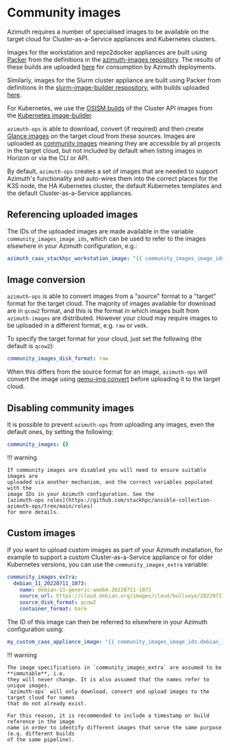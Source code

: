 # Community images

Azimuth requires a number of specialised images to be available on the target cloud for
Cluster-as-a-Service appliances and Kubernetes clusters.

Images for the workstation and repo2docker appliances are built using
[Packer](https://www.packer.io/) from the definitions in the
[azimuth-images repository](https://github.com/stackhpc/azimuth-images). The results of these
builds are uploaded
[here](https://object.arcus.openstack.hpc.cam.ac.uk/swift/v1/AUTH_f0dc9cb312144d0aa44037c9149d2513/azimuth-images-prerelease/)
for consumption by Azimuth deployments.

Similarly, images for the Slurm cluster appliance are built using Packer from definitions in the [slurm-image-builder respository](https://github.com/stackhpc/slurm_image_builder), with builds uploaded [here](https://object.arcus.openstack.hpc.cam.ac.uk/swift/v1/AUTH_3a06571936a0424bb40bc5c672c4ccb1/openhpc-images/).

For Kubernetes, we use the [OSISM builds](https://minio.services.osism.tech/openstack-k8s-capi-images)
of the Cluster API images from the
[Kubernetes image-builder](https://github.com/kubernetes-sigs/image-builder/tree/master/images/capi).

`azimuth-ops` is able to download, convert (if required) and then create
[Glance images](https://docs.openstack.org/glance/latest/) on the target cloud from these sources.
Images are uploaded as
[community images](https://wiki.openstack.org/wiki/Glance-v2-community-image-visibility-design)
meaning they are accessible by all projects in the target cloud, but not included by default
when listing images in Horizon or via the CLI or API.

By default, `azimuth-ops` creates a  set of images that are needed to support Azimuth's
functionality and auto-wires them into the correct places for the K3S node, the HA Kubernetes
cluster, the default Kubernetes templates and the default Cluster-as-a-Service appliances.

## Referencing uploaded images

The IDs of the uploaded images are made available in the variable `community_images_image_ids`, which
can be used to refer to the images elsewhere in your Azimuth configuration, e.g.:

```yaml
azimuth_caas_stackhpc_workstation_image: "{{ community_images_image_ids.workstation_20220711_2135 }}"
```

## Image conversion

`azimuth-ops` is able to convert images from a "source" format to a "target" format for the
target cloud. The majority of images available for download are in `qcow2` format, and this
is the format in which images built from `azimuth-images` are distributed. However your cloud
may require images to be uploaded in a different format, e.g. `raw` or `vmdk`.

To specify the target format for your cloud, just set the following (the default is `qcow2`):

```yaml
community_images_disk_format: raw
```

When this differs from the source format for an image, `azimuth-ops` will convert the image
using [qemu-img convert](https://linux.die.net/man/1/qemu-img) before uploading it to the
target cloud.

## Disabling community images

It is possible to prevent `azimuth-ops` from uploading any images, even the default ones,
by setting the following:

```yaml
community_images: {}
```

!!! warning

    If community images are disabled you will need to ensure suitable images are
    uploaded via another mechanism, and the correct variables populated with the
    image IDs in your Azimuth configuration. See the
    [azimuth-ops roles](https://github.com/stackhpc/ansible-collection-azimuth-ops/tree/main/roles)
    for more details.

## Custom images

If you want to upload custom images as part of your Azimuth installation, for example to support
a custom Cluster-as-a-Service appliance or for older Kubernetes versions, you can use the
`community_images_extra` variable:

```yaml
community_images_extra:
  debian_11_20220711_1073:
    name: debian-11-generic-amd64-20220711-1073
    source_url: https://cloud.debian.org/images/cloud/bullseye/20220711-1073/debian-11-generic-amd64-20220711-1073.qcow2
    source_disk_format: qcow2
    container_format: bare
```

The ID of this image can then be referred to elsewhere in your Azimuth configuration using:

```yaml
my_custom_caas_appliance_image: "{{ community_images_image_ids.debian_11_20220711_1073 }}"
```

!!! warning

    The image specifications in `community_images_extra` are assumed to be **immutable**, i.e.
    they will never change. It is also assumed that the names refer to unique images.
    `azimuth-ops` will only download, convert and upload images to the target cloud for names
    that do not already exist.

    For this reason, it is recommended to include a timestamp or build reference in the image
    name in order to identify different images that serve the same purpose (e.g. different builds
    of the same pipeline).
